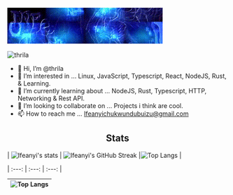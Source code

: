 [![MasterHead](https://github.com/thrila/thrila/blob/main/assets/output.gif)](https://github.com/thrila)

<p align="left"> <img src="https://komarev.com/ghpvc/?username=thrila&label=Profile%20views&color=0e75b6&style=flat" alt="thrila" /> </p>

- 👋 Hi, I’m @thrila
- 👀 I’m interested in ... Linux, JavaScript, Typescript, React, NodeJS,  Rust, & Learning.
- 🌱 I’m currently learning about ... NodeJS, Rust, Typescript, HTTP, Networking & Rest API.
- 💞️ I’m looking to collaborate on ... Projects i think are cool.
- 📫 How to reach me ... Ifeanyichukwundubuizu@gmail.com

<h2 align="center"> Stats</h2>


| ![Ifeanyi's  stats](https://github-readme-stats.vercel.app/api?username=thrila&show_icons=true&theme=city_lights) | ![Ifeanyi's GitHub Streak](https://github-readme-streak-stats.herokuapp.com/?user=thrila&theme=city-lights) |![Top Langs](https://github-readme-stats.vercel.app/api/top-langs/?username=thrila&theme=city_lights) |

| :---: | :---: | :---: |

| ![Top Langs](https://github-readme-stats.vercel.app/api/top-langs/?username=thrila&theme=city_lights) |
| :---: |


<!---
thrila/thrila is a ✨ special ✨ repository because its `README.md` (this file) appears on your GitHub profile.
You can click the Preview link to take a look at your changes.
--->
